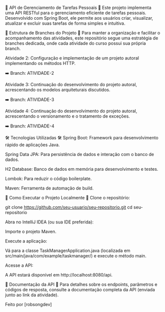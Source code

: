 🚀 API de Gerenciamento de Tarefas Pessoais 🚀
Este projeto implementa uma API RESTful para o gerenciamento eficiente de tarefas pessoais. Desenvolvido com Spring Boot, ele permite aos usuários criar, visualizar, atualizar e excluir suas tarefas de forma simples e intuitiva.

🌳 Estrutura de Branches do Projeto 🌳
Para manter a organização e facilitar o acompanhamento das atividades, este repositório segue uma estratégia de branches dedicada, onde cada atividade do curso possui sua própria branch.

Atividade 2: Configuração e implementação de um projeto autoral implementando os métodos HTTP.

➡️ Branch: ATIVIDADE-2

Atividade 3: Continuação do desenvolvimento do projeto autoral, acrescentando os modelos arquiteturais discutidos.

➡️ Branch: ATIVIDADE-3

Atividade 4: Continuação do desenvolvimento do projeto autoral, acrescentando o versionamento e o tratamento de exceções.

➡️ Branch: ATIVIDADE-4

🛠️ Tecnologias Utilizadas 🛠️
Spring Boot: Framework para desenvolvimento rápido de aplicações Java.

Spring Data JPA: Para persistência de dados e interação com o banco de dados.

H2 Database: Banco de dados em memória para desenvolvimento e testes.

Lombok: Para reduzir o código boilerplate.

Maven: Ferramenta de automação de build.

🚀 Como Executar o Projeto Localmente 🚀
Clone o repositório:

git clone https://github.com/seu-usuario/seu-repositorio.git
cd seu-repositorio

Abra no IntelliJ IDEA (ou sua IDE preferida):

Importe o projeto Maven.

Execute a aplicação:

Vá para a classe TaskManagerApplication.java (localizada em src/main/java/com/example/taskmanager/) e execute o método main.

Acesse a API:

A API estará disponível em http://localhost:8080/api.

📝 Documentação da API 📝
Para detalhes sobre os endpoints, parâmetros e códigos de resposta, consulte a documentação completa da API (enviada junto ao link da atividade).

Feito por [robsongdev]
